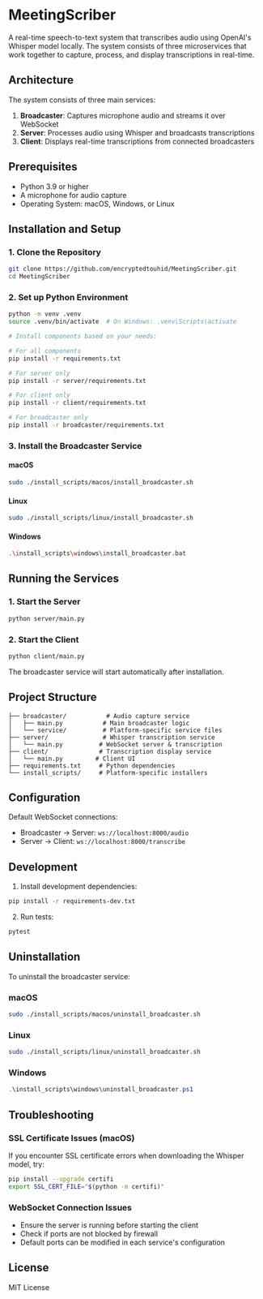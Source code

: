 # MeetingScriber

A real-time speech-to-text system that transcribes audio using OpenAI's Whisper model locally. The system consists of three microservices that work together to capture, process, and display transcriptions in real-time.

## Architecture

The system consists of three main services:

1. **Broadcaster**: Captures microphone audio and streams it over WebSocket
2. **Server**: Processes audio using Whisper and broadcasts transcriptions
3. **Client**: Displays real-time transcriptions from connected broadcasters

## Prerequisites

- Python 3.9 or higher
- A microphone for audio capture
- Operating System: macOS, Windows, or Linux

## Installation and Setup

### 1. Clone the Repository
```bash
git clone https://github.com/encryptedtouhid/MeetingScriber.git
cd MeetingScriber
```

### 2. Set up Python Environment
```bash
python -m venv .venv
source .venv/bin/activate  # On Windows: .venv\Scripts\activate

# Install components based on your needs:

# For all components
pip install -r requirements.txt

# For server only
pip install -r server/requirements.txt

# For client only
pip install -r client/requirements.txt

# For broadcaster only
pip install -r broadcaster/requirements.txt
```

### 3. Install the Broadcaster Service

#### macOS
```bash
sudo ./install_scripts/macos/install_broadcaster.sh
```

#### Linux
```bash
sudo ./install_scripts/linux/install_broadcaster.sh
```

#### Windows
```bash
.\install_scripts\windows\install_broadcaster.bat
```

## Running the Services

### 1. Start the Server
```bash
python server/main.py
```

### 2. Start the Client
```bash
python client/main.py
```

The broadcaster service will start automatically after installation.

## Project Structure

```
├── broadcaster/           # Audio capture service
│   ├── main.py           # Main broadcaster logic
│   └── service/          # Platform-specific service files
├── server/               # Whisper transcription service
│   └── main.py          # WebSocket server & transcription
├── client/              # Transcription display service
│   └── main.py         # Client UI
├── requirements.txt     # Python dependencies
└── install_scripts/     # Platform-specific installers
```

## Configuration

Default WebSocket connections:
- Broadcaster → Server: `ws://localhost:8000/audio`
- Server → Client: `ws://localhost:8000/transcribe`

## Development

1. Install development dependencies:
```bash
pip install -r requirements-dev.txt
```

2. Run tests:
```bash
pytest
```

## Uninstallation

To uninstall the broadcaster service:

### macOS
```bash
sudo ./install_scripts/macos/uninstall_broadcaster.sh
```

### Linux
```bash
sudo ./install_scripts/linux/uninstall_broadcaster.sh
```

### Windows
```powershell
.\install_scripts\windows\uninstall_broadcaster.ps1
```

## Troubleshooting

### SSL Certificate Issues (macOS)
If you encounter SSL certificate errors when downloading the Whisper model, try:
```bash
pip install --upgrade certifi
export SSL_CERT_FILE="$(python -m certifi)"
```

### WebSocket Connection Issues
- Ensure the server is running before starting the client
- Check if ports are not blocked by firewall
- Default ports can be modified in each service's configuration

## License

MIT License